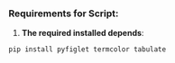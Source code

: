 ### Requirements for Script:

1. **The required installed depends**:

`pip install pyfiglet termcolor tabulate`
